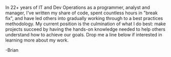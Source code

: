 In 22+ years of IT and Dev Operations as a programmer, analyst and manager, I've written my share of code, spent countless hours in "break fix", and have led others into gradually working through to a best practices methodology.  My current position is the culmination of what I do best: make projects succeed by having the hands-on knowledge needed to help others understand how to achieve our goals.  Drop me a line below if interested in learning more about my work.

-Brian 
